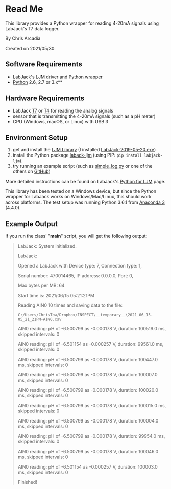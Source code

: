 # Read Me

This library provides a Python wrapper for reading 4-20mA signals using LabJack's T7 data logger.

By Chris Arcadia 

Created on 2021/05/30. 

## Software Requirements
* LabJack's [LJM driver](https://labjack.com/ljm) and [Python wrapper](https://labjack.com/support/software/examples/ljm/python) 
* [Python](https://www.python.org/getit) 2.6, 2.7 or 3.x** 

## Hardware Requirements

* LabJack [T7](https://labjack.com/products/t7) or [T4](https://labjack.com/products/t4) for reading the analog signals
* sensor that is transmitting the 4-20mA signals (such as a pH meter)
* CPU (Windows, macOS, or Linux) with USB 3 

## Environment Setup

1. get and install the [LJM Library](https://labjack.com/support/software/installers/ljm) (I installed [LabJack-2019-05-20.exe](https://labjack.com/sites/default/files/software/LabJack-2019-05-20.exe))
2. install the Python package [laback-ljm](https://pypi.org/project/labjack-ljm/) (using PIP: `pip install labjack-ljm`).
3. try running an example script (such as [simple_log.py](https://labjack.com/support/software/examples/ljm/python/additional-examples/simple-log) or one of the others on [GitHub](https://github.com/labjack/supplementary-ljm-examples/tree/master/python))

More detailed instructions can be found on LabJack's [Python for LJM](https://labjack.com/support/software/examples/ljm/python) page.

This library has been tested on a Windows device, but since the Python wrapper for LabJack works on Windows/Mac/Linux, this should work across platforms. The test setup was running Python 3.6.1 from [Anaconda 3](https://www.anaconda.com/)  (4.4.0).


## Example Output

If you run the class' "__main__" script, you will get the following output:

> LabJack: System initialized.
> 
> LabJack: 
> 
> Opened a LabJack with Device type: 7, Connection type: 1,
> 
> Serial number: 470014465, IP address: 0.0.0.0, Port: 0,
> 
> Max bytes per MB: 64
> 
> Start time is: 2021/06/15 05:21:21PM
> 
> Reading AIN0 10 times and saving data to the file:
> 
> `C:/Users/ChrisTow/Dropbox/INSPECT\__temporary__\2021_06_15-05_21_21PM-AIN0.csv`
>
> AIN0 reading: pH of -6.500799 as -0.000178 V, duration: 100519.0 ms, skipped intervals: 0
> 
> AIN0 reading: pH of -6.501154 as -0.000257 V, duration: 99561.0 ms, skipped intervals: 0
> 
> AIN0 reading: pH of -6.500799 as -0.000178 V, duration: 100447.0 ms, skipped intervals: 0
> 
> AIN0 reading: pH of -6.500799 as -0.000178 V, duration: 100007.0 ms, skipped intervals: 0
> 
> AIN0 reading: pH of -6.500799 as -0.000178 V, duration: 100020.0 ms, skipped intervals: 0
> 
> AIN0 reading: pH of -6.500799 as -0.000178 V, duration: 100015.0 ms, skipped intervals: 0
> 
> AIN0 reading: pH of -6.500799 as -0.000178 V, duration: 100004.0 ms, skipped intervals: 0
> 
> AIN0 reading: pH of -6.500799 as -0.000178 V, duration: 99954.0 ms, skipped intervals: 0
> 
> AIN0 reading: pH of -6.500799 as -0.000178 V, duration: 100046.0 ms, skipped intervals: 0
> 
> AIN0 reading: pH of -6.501154 as -0.000257 V, duration: 100003.0 ms, skipped intervals: 0
>
> Finished!

